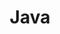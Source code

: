---
# Featured tags need to have either the `list` or `grid` layout (PRO only).
layout: grid

# The title of the tag's page.
title: Java

# The name of the tag, used in a post's front matter (e.g. tags: [<slug>]).
slug: java

# (Optional) Write a short (~150 characters) description of this featured tag.
description: >
  Java is a versatile, object-oriented programming language designed to be platform-independent, allowing developers to write code once and run it anywhere. Known for its robustness, security features, and extensive libraries, Java is widely used for building applications ranging from enterprise software to mobile apps and web services.

# (Optional) You can disable grouping posts by date.
no_groups: false

# Exclude this example category from the sitemap.
# DON'T USE THIS SETTING IN YOUR CATEGORIES!
sitemap: false
---